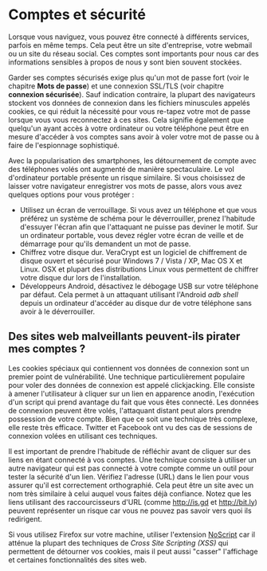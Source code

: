 Comptes et sécurité
===================

Lorsque vous naviguez, vous pouvez être connecté à différents services, parfois en même temps. Cela peut être un site d'entreprise, votre webmail ou un site du réseau social. Ces comptes sont importants pour nous car des informations sensibles à propos de nous y sont bien souvent stockées.

Garder ses comptes sécurisés exige plus qu'un mot de passe fort (voir le chapitre **Mots de passe**) et une connexion SSL/TLS (voir chapitre **connexion sécurisée**). Sauf indication contraire, la plupart des navigateurs stockent vos données de connexion dans les fichiers minuscules appelés cookies, ce qui réduit la nécessité pour vous re-tapez votre mot de passe lorsque vous vous reconnectez à ces sites. Cela signifie également que quelqu'un ayant accès à votre ordinateur ou votre téléphone peut être en mesure d'accéder à vos comptes sans avoir à voler votre mot de passe ou à faire de l'espionnage sophistiqué.

Avec la popularisation des smartphones, les détournement de compte avec des téléphones volés ont augmenté de manière spectaculaire. Le vol d'ordinateur portable présente un risque similaire. Si vous choisissez de laisser votre navigateur enregistrer vos mots de passe, alors vous avez quelques options pour vous protéger :

 * Utilisez un écran de verrouillage. Si vous avez un téléphone et que vous préférez un système de schéma pour le déverrouiller, prenez l'habitude d'essuyer l'écran afin que l'attaquant ne puisse pas deviner le motif. Sur un ordinateur portable, vous devez régler votre écran de veille et de démarrage pour qu'ils demandent un mot de passe.
 * Chiffrez votre disque dur. VeraCrypt est un logiciel de chiffrement de disque ouvert et sécurisé pour Windows 7 / Vista / XP, Mac OS X et Linux. OSX et plupart des distributions Linux vous permettent de chiffrer votre disque dur lors de l'installation.
 * Développeurs Android, désactivez le débogage USB sur votre téléphone par défaut. Cela permet à un attaquant utilisant l'Android *adb shell* depuis un ordinateur d'accéder au disque dur de votre téléphone sans avoir à le déverrouiller.


Des sites web malveillants peuvent-ils pirater mes comptes ?
------------------------------------------------------------

Les cookies spéciaux qui contiennent vos données de connexion sont un premier point de vulnérabilité. Une technique particulièrement populaire pour voler des données de connexion est appelé clickjacking. Elle consiste à amener l'utilisateur à cliquer sur un lien en apparence anodin, l'exécution d'un script qui prend avantage du fait que vous êtes connecté. Les données de connexion peuvent être volés, l'attaquant distant peut alors prendre possession de votre compte. Bien que ce soit une technique très complexe, elle reste très efficace. Twitter et Facebook ont vu des cas de sessions de connexion volées en utilisant ces techniques.


Il est important de prendre l'habitude de réfléchir avant de cliquer sur des liens en étant connecté à vos comptes. Une technique consiste à utiliser un autre navigateur qui est pas connecté à votre compte comme un outil pour tester la sécurité d'un lien. Vérifiez l'adresse (URL) dans le lien pour vous assurer qu'il est correctement orthographié. Cela peut être un site avec un nom très similaire à celui auquel vous faites déjà confiance. Notez que les liens utilisant des raccourcisseurs d'URL (comme http://is.gd et http://bit.ly) peuvent représenter un risque car vous ne pouvez pas savoir vers quoi ils redirigent.

Si vous utilisez Firefox sur votre machine, utiliser l'extension [NoScript](http://noscript.net) car il atténue la plupart des techniques de *Cross Site Scripting (XSS)* qui permettent de détourner vos cookies, mais il peut aussi "casser" l'affichage et certaines fonctionnalités des sites web.

